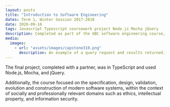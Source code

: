 ```yaml
---
layout: posts
title: "Introduction to Software Engineering"
dates: Term 1, Winter Session 2017-2018
date: 2020-09-16
tags: Javascript Typescript coursework project Node.js Mocha jQuery
description: Completed as part of the UBC software engineering course, this project is a full-stack web application that allows users to query information on classes, buildings and rooms at UBC, using an EBNF to define our query's form and abilities.
media:
  images:
    - url: "assets/images/capstone310.png"
      description: An example of a query request and results returned.
---
```

The final project, completed with a partner, was in TypeScript and used Node.js, Mocha, and jQuery.

Additionally, the course focused on the specification, design, validation, evolution and construction of modern software systems, within the context of socially and professionally relevant domains such as ethics, intellectual property, and information security.